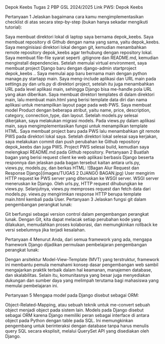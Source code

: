 Depok Keebs
Tugas 2 PBP GSL 2024/2025
Link PWS: Depok Keebs

Pertanyaan 1
Jelaskan bagaimana cara kamu mengimplementasikan checklist di atas secara step-by-step (bukan hanya sekadar mengikuti tutorial):

Saya membuat direktori lokal di laptop saya bernama depok_keebs.
Saya membuat repository di Github dengan nama yang sama, yaitu depok_keebs.
Saya menginisiasi direktori lokal dengan git, kemudian menambahkan remote repository depok_keebs agar terhubung dengan repository lokal.
Saya membuat file-file syarat seperti .gitignore dan README.md, kemudian menginstall dependencies.
Setelah memulai virtual environment, saya membuat project Django baru dengan django-admin startproject depok_keebs ..
Saya memulai app baru bernama main dengan python manage.py startapp main.
Saya meng-include aplikasi dan URL main pada settings.py dan urls.py di direktori project, setelah itu juga menambahkan URL pada level aplikasi main, sehingga Django bisa me-handle pola URL yang akan diberikan.
Saya membuat direktori templates di dalam direktori main, lalu membuat main.html yang berisi template data diri dan nama aplikasi untuk menampilkan layout page pada web PWS.
Saya membuat model Product dengan beberapa atribut, yaitu name, price, description, category, connection_type, dan layout.
Setelah models.py selesai dikerjakan, saya melakukan migrasi models.
Pada views.py dalam aplikasi main, saya mengimplementasikan fungsi untuk menampilkan template HTML.
Saya membuat project baru pada PWS lalu menambahkan git remote PWS pada direktori lokal saya.
Setelah direktori lokal selesai saya kerjakan, saya melakukan commit dan push perubahan ke Github repository depok_keebs dan juga PWS.
Project PWS selesai build, kemudian saya melengkapi README.md pada Github repository.
Pertanyaan 2
Buatlah bagan yang berisi request client ke web aplikasi berbasis Django beserta responnya dan jelaskan pada bagan tersebut kaitan antara urls.py, views.py, models.py, dan berkas HTML:
![Bagan Alur Request dan Response Django](images/TUGAS 2 DJANGO BAGAN.jpg)
User mengirim HTTP request ke PWS server yang diteruskan ke WSGI server.
WSGI server meneruskan ke Django.
Oleh urls.py, HTTP request dihubungkan ke views.py.
Selanjutnya, views.py memproses request dan fetch data dari models.py.
views.py mengirimkan response HTTP berupa template main.html kembali pada User.
Pertanyaan 3
Jelaskan fungsi git dalam pengembangan perangkat lunak:

Git berfungsi sebagai version control dalam pengembangan perangkat lunak. Dengan Git, kita dapat melacak setiap perubahan kode yang dilakukan, memudahkan proses kolaborasi, dan memungkinkan rollback ke versi sebelumnya jika terjadi kesalahan.

Pertanyaan 4
Menurut Anda, dari semua framework yang ada, mengapa framework Django dijadikan permulaan pembelajaran pengembangan perangkat lunak:

Dengan arsitektur Model-View-Template (MVT) yang terstruktur, framework ini membantu pemula memahami konsep dasar pengembangan web sambil mengajarkan praktik terbaik dalam hal keamanan, manajemen database, dan skalabilitas. Selain itu, komunitasnya yang besar juga menyediakan dukungan dan sumber daya yang melimpah terutama bagi mahasiswa yang memulai pembelajaran ini.

Pertanyaan 5
Mengapa model pada Django disebut sebagai ORM:

Object-Related-Mapping, atau sebuah teknik untuk me-convert sebuah object menjadi object pada sistem lain. Models pada Django disebut sebagai ORM karena Django memiliki peran sebagai interface di antara object pada Python dengan table pada SQL. Ini memungkinkan pengembang untuk berinteraksi dengan database tanpa harus menulis query SQL secara eksplisit, melalui QuerySet API yang disediakan oleh Django.

